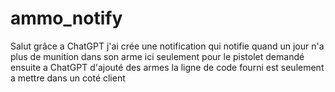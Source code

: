 # ammo_notify
Salut grâce a ChatGPT j'ai crée une notification qui notifie quand un jour n'a plus de munition dans son arme ici seulement pour le pistolet demandé ensuite a ChatGPT d'ajouté des armes la ligne de code fourni est seulement a mettre dans un coté client
